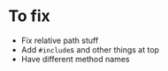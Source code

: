 # To fix
- Fix relative path stuff
- Add `#include`s and other things at top
- Have different method names
